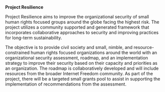 **Project Resilience**

Project Resilience aims to improve the organizational security of small human rights focused groups around the globe facing the highest risk. The project utilizes a community supported and generated framework that incorporates collaborative approaches to security and improving practices for long-term sustainability.

The objective is to provide civil society and small, nimble, and resource-constrained human rights focused organizations around the world with an organizational security assessment, roadmap, and an implementation strategy to improve their security based on their capacity and priorities as an organization. The roadmap is collaboratively developed and will include resources from the broader Internet Freedom community. As part of the project, there will be a targeted small grants pool to assist in supporting the implementation of recommendations from the assessment.
